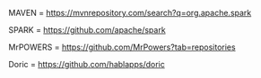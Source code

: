 MAVEN = https://mvnrepository.com/search?q=org.apache.spark

SPARK = https://github.com/apache/spark

MrPOWERS = https://github.com/MrPowers?tab=repositories

Doric = https://github.com/hablapps/doric


